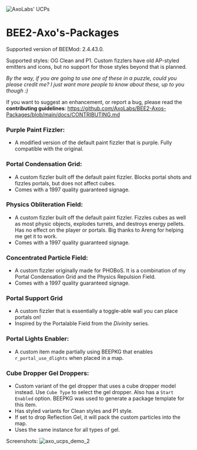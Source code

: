 ![AxoLabs' UCPs](https://user-images.githubusercontent.com/125143965/220545356-dc6fc292-efe7-4334-b8f5-97226796dd05.png)
# BEE2-Axo's-Packages
Supported version of BEEMod: 2.4.43.0.

Supported styles: OG Clean and P1. Custom fizzlers have old AP-styled emitters and icons, but no support for those styles beyond that is planned.

*By the way, if you are going to use one of these in a puzzle, could you please credit me? I just want more people to know about these, up to you though :)*

If you want to suggest an enhancement, or report a bug, please read the **contributing guidelines**: https://github.com/AxoLabs/BEE2-Axos-Packages/blob/main/docs/CONTRIBUTING.md

### Purple Paint Fizzler: 
- A modified version of the default paint fizzler that is purple. Fully compatible with the original.
### Portal Condensation Grid: 
- A custom fizzler built off the default paint fizzler. Blocks portal shots and fizzles portals, but does not affect cubes. 
- Comes with a 1997 quality guaranteed signage.
### Physics Obliteration Field: 
- A custom fizzler built off the default paint fizzler. Fizzles cubes as well as most physic objects, explodes turrets, and destroys energy pellets. Has no effect on the player or portals. Big thanks to Areng for helping me get it to work. 
- Comes with a 1997 quality guaranteed signage.
### Concentrated Particle Field:
- A custom fizzler originally made for PHOBoS. It is a combination of my Portal Condensation Grid and the Physics Repulsion Field.
- Comes with a 1997 quality guaranteed signage.
### Portal Support Grid
- A custom fizzler that is essentially a toggle-able wall you can place portals on!
- Inspired by the Portalable Field from the _Divinity_ series.
### Portal Lights Enabler:
- A custom item made partially using BEEPKG that enables `r_portal_use_dlights` when placed in a map.
### Cube Dropper Gel Droppers:
- Custom variant of the gel dropper that uses a cube dropper model instead. Use `Cube Type` to select the gel dropper. Also has a `Start Enabled` option. BEEPKG was used to generate a package template for this item.
- Has styled variants for Clean styles and P1 style.
- If set to drop Reflection Gel, it will pack the custom particles into the map.
- Uses the same instance for all types of gel.

Screenshots:
![axo_ucps_demo_2](https://user-images.githubusercontent.com/125143965/223546419-0c38a4e0-13af-41b5-9725-4cb1824ca263.png)
